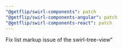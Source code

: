 ```yaml
---
"@getflip/swirl-components": patch
"@getflip/swirl-components-angular": patch
"@getflip/swirl-components-react": patch
---
```


Fix list markup issue of the swirl-tree-view"
